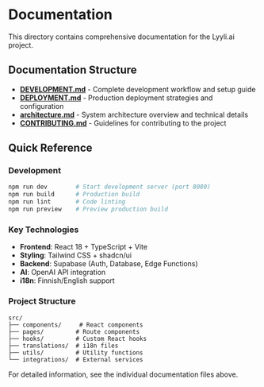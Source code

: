 # Documentation

This directory contains comprehensive documentation for the Lyyli.ai project.

## Documentation Structure

- **[DEVELOPMENT.md](DEVELOPMENT.md)** - Complete development workflow and setup guide
- **[DEPLOYMENT.md](DEPLOYMENT.md)** - Production deployment strategies and configuration
- **[architecture.md](architecture.md)** - System architecture overview and technical details
- **[CONTRIBUTING.md](CONTRIBUTING.md)** - Guidelines for contributing to the project

## Quick Reference

### Development
```bash
npm run dev        # Start development server (port 8080)
npm run build      # Production build
npm run lint       # Code linting
npm run preview    # Preview production build
```

### Key Technologies
- **Frontend**: React 18 + TypeScript + Vite
- **Styling**: Tailwind CSS + shadcn/ui
- **Backend**: Supabase (Auth, Database, Edge Functions)
- **AI**: OpenAI API integration
- **i18n**: Finnish/English support

### Project Structure
```
src/
├── components/     # React components
├── pages/         # Route components  
├── hooks/         # Custom React hooks
├── translations/  # i18n files
├── utils/         # Utility functions
└── integrations/  # External services
```

For detailed information, see the individual documentation files above.